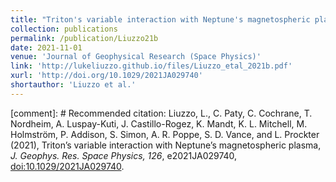 ```yaml
---
title: "Triton's variable interaction with Neptune's magnetospheric plasma"
collection: publications
permalink: /publication/Liuzzo21b
date: 2021-11-01
venue: 'Journal of Geophysical Research (Space Physics)'
link: 'http://lukeliuzzo.github.io/files/Liuzzo_etal_2021b.pdf'
xurl: 'http://doi.org/10.1029/2021JA029740'
shortauthor: 'Liuzzo et al.'
---
```


[comment]: # Recommended citation: Liuzzo, L., C. Paty, C. Cochrane, T. Nordheim, A. Luspay-Kuti, J. Castillo-Rogez, K. Mandt, K. L. Mitchell, M. Holmström, P. Addison, S. Simon, A. R. Poppe, S. D. Vance, and L. Prockter (2021), Triton’s variable interaction with Neptune’s magnetospheric plasma, <i>J. Geophys. Res. Space Physics, 126</i>, e2021JA029740, [doi:10.1029/2021JA029740](https://doi.org/10.1029/2021JA029740).

